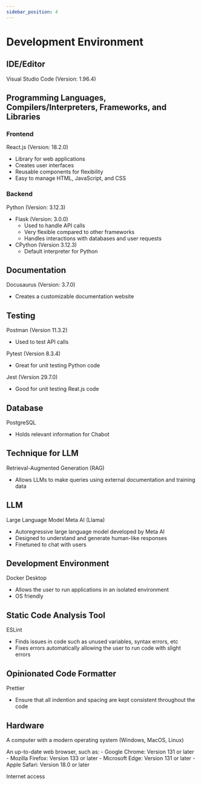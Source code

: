 ```yaml
---
sidebar_position: 4
---
```



# Development Environment 



## IDE/Editor
Visual Studio Code (Version: 1.96.4)
     


## Programming Languages, Compilers/Interpreters, Frameworks, and Libraries



### Frontend
React.js (Version: 18.2.0)
- Library for web applications
- Creates user interfaces
- Reusable components for flexibility
- Easy to manage HTML, JavaScript, and CSS






### Backend
Python (Version: 3.12.3)
 - Flask (Version: 3.0.0)  
    - Used to handle API calls
    - Very flexible compared to other frameworks
    - Handles interactions with databases and user requests
 - CPython (Version 3.12.3)
    - Default interpreter for Python
 


## Documentation
Docusaurus (Version: 3.7.0)
- Creates a customizable documentation website

## Testing
Postman (Version 11.3.2)
- Used to test API calls

Pytest (Version 8.3.4)
- Great for unit testing Python code

Jest (Version 29.7.0)
- Good for unit testing Reat.js code

## Database
PostgreSQL
- Holds relevant information for Chabot


## Technique for LLM
Retrieval-Augmented Generation (RAG)
- Allows LLMs to make queries using external documentation and training data
  
## LLM
Large Language Model Meta AI (Llama)
- Autoregressive large language model developed by Meta AI
- Designed to understand and generate human-like responses
- Finetuned to chat with users

## Development Environment
Docker Desktop
- Allows the user to run applications in an isolated environment
- OS friendly

## Static Code Analysis Tool
ESLint
- Finds issues in code such as unused variables, syntax errors, etc
- Fixes errors automatically allowing the user to run code with slight errors 

## Opinionated Code Formatter
Prettier
- Ensure that all indention and spacing are kept consistent throughout the code

## Hardware
A computer with a modern operating system (Windows, MacOS, Linux)

An up-to-date web browser, such as:
        - Google Chrome: Version 131 or later
        - Mozilla Firefox: Version 133 or later
        - Microsoft Edge: Version 131 or later 
        - Apple Safari: Version 18.0 or later

Internet access
